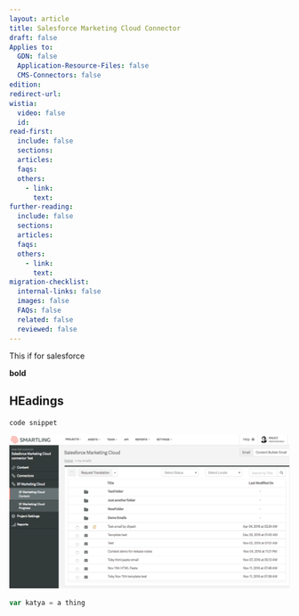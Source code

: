 ```yaml
---
layout: article
title: Salesforce Marketing Cloud Connector
draft: false
Applies to:
  GDN: false
  Application-Resource-Files: false
  CMS-Connectors: false
edition:
redirect-url:
wistia:
  video: false
  id:
read-first:
  include: false
  sections:
  articles:
  faqs:
  others:
    - link:
      text:
further-reading:
  include: false
  sections:
  articles:
  faqs:
  others:
    - link:
      text:
migration-checklist:
  internal-links: false
  images: false
  FAQs: false
  related: false
  reviewed: false
---
```



This if for salesforce

**bold**

## HEadings

`code snippet`

![](/uploads/versions/smartling---translate-content--salesforce-marketing-cloud-connector-test----x----1245-683x---.png)

~~~javascript
var katya = a thing
~~~